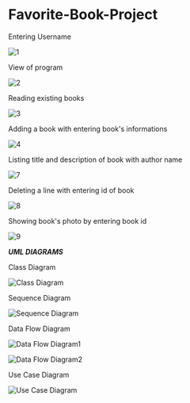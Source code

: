 # Favorite-Book-Project

Entering Username

![1](https://user-images.githubusercontent.com/92596687/149661336-3043b0c1-0b93-439e-a14f-d5a617dce01c.PNG)

View of program

![2](https://user-images.githubusercontent.com/92596687/149661342-d6e03354-d2f1-4c57-a9d1-1517e927377f.PNG)

Reading existing books

![3](https://user-images.githubusercontent.com/92596687/149661384-dbedf3a9-6752-41d5-a580-ea5d69e6c92f.PNG)

Adding a book with entering book's informations

![4](https://user-images.githubusercontent.com/92596687/149661401-50c5cbce-2a69-4b1e-a347-6771cb1f72d4.PNG)

Listing title and description of book with author name

![7](https://user-images.githubusercontent.com/92596687/149661418-b7549098-0a4e-4ee0-b5a2-c9c752f414c4.PNG)

Deleting a line with entering id of book

![8](https://user-images.githubusercontent.com/92596687/149661437-7c653590-6918-41d1-8407-7568e818ef28.PNG)

Showing book's photo by entering book id

![9](https://user-images.githubusercontent.com/92596687/149661466-29098051-b8cc-42ae-a17d-bc360f146767.PNG)


***************************UML DIAGRAMS***************************

Class Diagram

![Class Diagram](https://user-images.githubusercontent.com/92596687/149661569-8c13c959-9400-45c9-8897-c0f7a8f9db55.PNG)

Sequence Diagram

![Sequence Diagram](https://user-images.githubusercontent.com/92596687/149661606-62c0c46b-4827-4b83-aec1-b07e37d131b9.PNG)


Data Flow Diagram

![Data Flow Diagram1](https://user-images.githubusercontent.com/92596687/149661620-8257bb92-a5a9-42e8-b914-fed54269f7e7.jpg)

![Data Flow Diagram2](https://user-images.githubusercontent.com/92596687/149661626-ec2c573d-b737-401f-98f8-2918ebcede7c.jpg)

Use Case Diagram

![Use Case Diagram](https://user-images.githubusercontent.com/92596687/149661634-44f2bb20-7d93-4c2d-ae39-ba6513e88748.PNG)


















